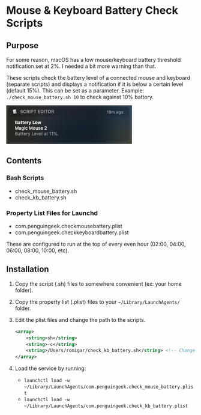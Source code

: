 # Mouse & Keyboard Battery Check Scripts

## Purpose

For some reason, macOS has a low mouse/keyboard battery threshold notification set at 2%. I needed a bit more warning than that.

These scripts check the battery level of a connected mouse and keyboard (separate scripts) and displays a notification if it is below a certain level (default 15%). This can be set as a parameter. Example: `./check_mouse_battery.sh 10` to check against 10% battery.

![Battery](check_mouse_battery_notification.png)

## Contents

### Bash Scripts

* check_mouse_battery.sh
* check_kb_battery.sh

### Property List Files for Launchd

* com.penguingeek.checkmousebattery.plist
* com.penguingeek.checkkeyboardbattery.plist

These are configured to run at the top of every even hour (02:00, 04:00, 06:00, 08:00, 10:00, etc).

## Installation

1. Copy the script (.sh) files to somewhere convenient (ex: your home folder).
2. Copy the property list (.plist) files to your `~/Library/LaunchAgents/` folder.
3. Edit the plist files and change the path to the scripts.

   ```xml
   <array>
       <string>sh</string>
       <string>-c</string>
       <string>/Users/romigar/check_kb_battery.sh</string> <!-- Change theis path! -->
   </array>
    ```

4. Load the service by running:
   * `launchctl load -w ~/Library/LaunchAgents/com.penguingeek.check_mouse_battery.plist`
   * `launchctl load -w ~/Library/LaunchAgents/com.penguingeek.check_kb_battery.plist`
